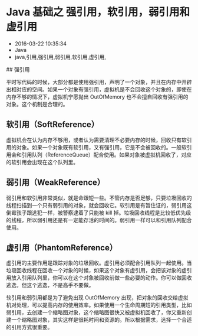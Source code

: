 # Java 基础之 强引用，软引用，弱引用和虚引用
- 2016-03-22 10:35:34
- Java
- java,引用,强引用,弱引用,软引用,虚引用,

<!--markdown-->## 强引用

平时写代码的时候，大部分都是使用强引用，声明了一个对象，并且在内存中开辟出相对应的空间。如果一个对象有强引用，虚拟机是不会回收这个对象的，即使在内存不够的情况下，虚拟机宁愿抛出 OutOfMemory 也不会擅自回收有强引用的对象。这个机制是合理的。

## 软引用（SoftReference）

虚拟机会在认为内存不够用，或者认为需要清理不必要内存的时候，回收只有软引用的对象。如果一个对象既有软引用，又有强引用，它是不会被回收的。一般软引用会和引用队列（ReferenceQueue）配合使用。如果对象被虚拟机回收了，对应的软引用会出现在这个队列里。

## 弱引用（WeakReference）

弱引用和软引用非常类似，就是命跟短一些。不管内存是否足够，只要垃圾回收的线程扫描到一个只有弱引用的对象，就会回收它。软引用是有暂住证的，弱引用这倒霉孩子跟逃犯一样，被警察逮着了只能被 kill 掉。垃圾回收线程是比较低优先级的线程，所以弱引用还是有一定能存活的时间的。弱引用一样可以和引用队列配合使用。

## 虚引用（PhantomReference）

虚引用的主要作用是跟踪对象的垃圾回收。虚引用必须配合引用队列一起使用。当垃圾回收线程在回收一个对象的时候，如果这个对象有虚引用，会把该对象的虚引用放入引用队列里，你可以在这个对象被回收前做一些必要的动作。你可以做回收逃逸，但这个逃逸，不是高手不要做。

软引用和弱引用都是为了避免出现 OutOfMemory 出现，把对象的回收交给虚拟机对处理，可以提高内存的使用效率。如果使用一个生命周期短的引用类型，比如弱引用，去创建一个缩略图对象，这个缩略图很快又被虚拟机回收了，你又重新创建一个缩略图对象，其实这样是很耗时间和资源的。所以根据需求，选择一个合适的引用方式很重要。
